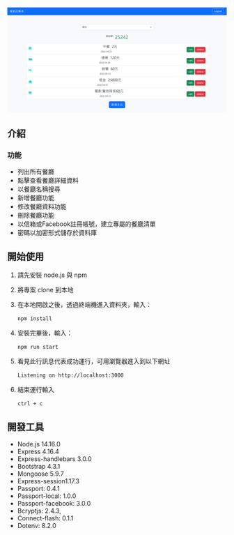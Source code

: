 # 

![Index page about Restaurant List](./public/images/img.png)

## 介紹


### 功能
- 列出所有餐廳
- 點擊查看餐廳詳細資料
- 以餐廳名稱搜尋
- 新增餐廳功能
- 修改餐廳資料功能
- 刪除餐廳功能
- 以信箱或Facebook註冊帳號，建立專屬的餐廳清單
- 密碼以加密形式儲存於資料庫

## 開始使用

1. 請先安裝 node.js 與 npm
2. 將專案 clone 到本地
3. 在本地開啟之後，透過終端機進入資料夾，輸入：

   ```bash
   npm install
   ```

4. 安裝完畢後，輸入：

   ```bash
   npm run start
   ```

5. 看見此行訊息代表成功運行，可用瀏覽器進入到以下網址

   ```bash
   Listening on http://localhost:3000
   ```

6. 結束運行輸入

   ```bash
   ctrl + c
   ```

## 開發工具

- Node.js 14.16.0
- Express 4.16.4
- Express-handlebars 3.0.0
- Bootstrap 4.3.1
- Mongoose 5.9.7
- Express-session1.17.3
- Passport: 0.4.1
- Passport-local: 1.0.0
- Passport-facebook: 3.0.0
- Bcryptjs: 2.4.3,
- Connect-flash: 0.1.1
- Dotenv: 8.2.0